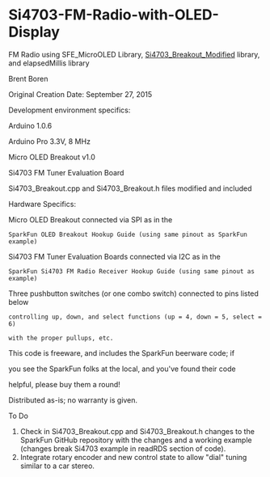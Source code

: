 # Si4703-FM-Radio-with-OLED-Display 
 FM Radio using SFE_MicroOLED Library, [Si4703_Breakout_Modified](https://github.com/2BTechnolgy/Si4703_Breakout_Modified.git)
  library, and elapsedMillis library
 
  Brent Boren
 
  Original Creation Date: September 27, 2015
 
 
  Development environment specifics:
 
   Arduino 1.0.6
 
   Arduino Pro 3.3V, 8 MHz
 
   Micro OLED Breakout v1.0
 
   Si4703 FM Tuner Evaluation Board
 
   Si4703_Breakout.cpp and Si4703_Breakout.h files modified and included
 
 
  Hardware Specifics:
 
  Micro OLED Breakout connected via SPI as in the 
 
    SparkFun OLED Breakout Hookup Guide (using same pinout as SparkFun example)
 
  Si4703 FM Tuner Evaluation Boards connected via I2C as in the
 
    SparkFun Si4703 FM Radio Receiver Hookup Guide (using same pinout as example)
 
  Three pushbutton switches (or one combo switch) connected to pins listed below
 
    controlling up, down, and select functions (up = 4, down = 5, select = 6)
 
    with the proper pullups, etc.
  
 
  This code is freeware, and includes the SparkFun beerware code; if 
 
  you see the SparkFun folks at the local, and you've found their code
 
  helpful, please buy them a round!
  
 
  Distributed as-is; no warranty is given.
 
  To Do
   1. Check in Si4703_Breakout.cpp and Si4703_Breakout.h changes
    to the SparkFun GitHub repository with the changes and a working example 
    (changes break Si4703 example in readRDS section of code).
   2. Integrate rotary encoder and new control state to allow "dial" tuning
    similar to a car stereo.
  
